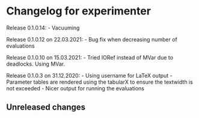 
# Changelog for experimenter

Release 0.1.0.14:
    - Vacuuming

Release 0.1.0.12 on 22.03.2021:
    - Bug fix when decreasing number of evaluations

Release 0.1.0.10 on 15.03.2021:
    - Tried IORef instead of MVar due to deadlocks. Using MVar.

Release 0.1.0.3 on 31.12.2020:
    - Using username for LaTeX output
    - Parameter tables are rendered using the tabularX to ensure the textwidth is not exceeded
    - Nicer output for running the evaluations
## Unreleased changes
